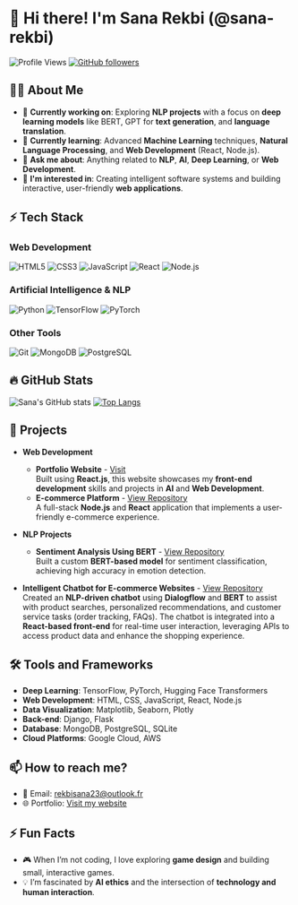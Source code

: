# 👋 Hi there! I'm Sana Rekbi (@sana-rekbi)

![Profile Views](https://komarev.com/ghpvc/?username=sana-rekbi&color=blueviolet)
[![GitHub followers](https://img.shields.io/github/followers/sana-rekbi.svg?style=social&label=Follow)](https://github.com/sana-rekbi?tab=followers)

## 👩‍💻 About Me

- 🔭 **Currently working on**: Exploring **NLP projects** with a focus on **deep learning models** like BERT, GPT for **text generation**, and **language translation**.
- 🌱 **Currently learning**: Advanced **Machine Learning** techniques, **Natural Language Processing**, and **Web Development** (React, Node.js).
- 💬 **Ask me about**: Anything related to **NLP**, **AI**, **Deep Learning**, or **Web Development**.
- 👀 **I'm interested in**: Creating intelligent software systems and building interactive, user-friendly **web applications**.

## ⚡ Tech Stack
### **Web Development**
![HTML5](https://img.shields.io/badge/HTML5-E34F26?style=for-the-badge&logo=html5&logoColor=white)
![CSS3](https://img.shields.io/badge/CSS3-1572B6?style=for-the-badge&logo=css3&logoColor=white)
![JavaScript](https://img.shields.io/badge/JavaScript-323330?style=for-the-badge&logo=javascript&logoColor=F7DF1E)
![React](https://img.shields.io/badge/React-20232A?style=for-the-badge&logo=react&logoColor=61DAFB)
![Node.js](https://img.shields.io/badge/Node.js-339933?style=for-the-badge&logo=nodedotjs&logoColor=white)

### **Artificial Intelligence & NLP**
![Python](https://img.shields.io/badge/Python-3776AB?style=for-the-badge&logo=python&logoColor=white)
![TensorFlow](https://img.shields.io/badge/TensorFlow-FF6F00?style=for-the-badge&logo=tensorflow&logoColor=white)
![PyTorch](https://img.shields.io/badge/PyTorch-EE4C2C?style=for-the-badge&logo=pytorch&logoColor=white)

### **Other Tools**
![Git](https://img.shields.io/badge/Git-F05032?style=for-the-badge&logo=git&logoColor=white)
![MongoDB](https://img.shields.io/badge/MongoDB-4EA94B?style=for-the-badge&logo=mongodb&logoColor=white)
![PostgreSQL](https://img.shields.io/badge/PostgreSQL-316192?style=for-the-badge&logo=postgresql&logoColor=white)

## 🔥 GitHub Stats
![Sana's GitHub stats](https://github-readme-stats.vercel.app/api?username=sana-rekbi&show_icons=true&theme=radical)
[![Top Langs](https://github-readme-stats.vercel.app/api/top-langs/?username=sana-rekbi&layout=compact&theme=radical)](https://github.com/sana-rekbi/github-readme-stats)

## 🚀 Projects
- **Web Development**
  - **Portfolio Website** - [Visit](https://superb-smakager-b9344f.netlify.app/#home)  
    Built using **React.js**, this website showcases my **front-end development** skills and projects in **AI** and **Web Development**.
  - **E-commerce Platform** - [View Repository](#)  
    A full-stack **Node.js** and **React** application that implements a user-friendly e-commerce experience.

- **NLP Projects**
  - **Sentiment Analysis Using BERT** - [View Repository](#)  
    Built a custom **BERT-based model** for sentiment classification, achieving high accuracy in emotion detection.

    
- **Intelligent Chatbot for E-commerce Websites** - [View Repository](#)  
  Created an **NLP-driven chatbot** using **Dialogflow** and **BERT** to assist with product searches, personalized recommendations, and customer service tasks (order tracking, FAQs). The chatbot is integrated into a **React-based front-end** for real-time user interaction, leveraging APIs to access product data and enhance the shopping experience.



## 🛠️ Tools and Frameworks
- **Deep Learning**: TensorFlow, PyTorch, Hugging Face Transformers
- **Web Development**: HTML, CSS, JavaScript, React, Node.js
- **Data Visualization**: Matplotlib, Seaborn, Plotly
- **Back-end**: Django, Flask
- **Database**: MongoDB, PostgreSQL, SQLite
- **Cloud Platforms**: Google Cloud, AWS

## 📫 How to reach me?
- 📧 Email: [rekbisana23@outlook.fr](mailto:rekbisana23@outlook.fr)
- 🌐 Portfolio: [Visit my website](https://superb-smakager-b9344f.netlify.app/#home)

## ⚡ Fun Facts
- 🎮 When I’m not coding, I love exploring **game design** and building small, interactive games.
- 💡 I’m fascinated by **AI ethics** and the intersection of **technology and human interaction**.






